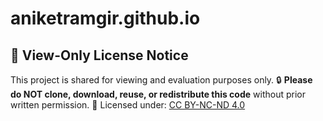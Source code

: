 # aniketramgir.github.io
## 🚫 View-Only License Notice
This project is shared for viewing and evaluation purposes only.
🔒 **Please do NOT clone, download, reuse, or redistribute this code** without prior written permission.
📄 Licensed under: [CC BY-NC-ND 4.0](http://creativecommons.org/licenses/by-nc-nd/4.0/)
